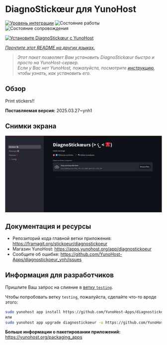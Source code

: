<!--
Важно: этот README был автоматически сгенерирован <https://github.com/YunoHost/apps/tree/master/tools/readme_generator>
Он НЕ ДОЛЖЕН редактироваться вручную.
-->

# DiagnoStickœur для YunoHost

[![Уровень интеграции](https://apps.yunohost.org/badge/integration/diagnostickoeur)](https://ci-apps.yunohost.org/ci/apps/diagnostickoeur/)
![Состояние работы](https://apps.yunohost.org/badge/state/diagnostickoeur)
![Состояние сопровождения](https://apps.yunohost.org/badge/maintained/diagnostickoeur)

[![Установите DiagnoStickœur с YunoHost](https://install-app.yunohost.org/install-with-yunohost.svg)](https://install-app.yunohost.org/?app=diagnostickoeur)

*[Прочтите этот README на других языках.](./ALL_README.md)*

> *Этот пакет позволяет Вам установить DiagnoStickœur быстро и просто на YunoHost-сервер.*  
> *Если у Вас нет YunoHost, пожалуйста, посмотрите [инструкцию](https://yunohost.org/install), чтобы узнать, как установить его.*

## Обзор

Print stickers!!


**Поставляемая версия:** 2025.03.27~ynh1

## Снимки экрана

![Снимок экрана DiagnoStickœur](./doc/screenshots/screenshot.png)

## Документация и ресурсы

- Репозиторий кода главной ветки приложения: <https://framagit.org/stickoeur/diagnostickoeur>
- Магазин YunoHost: <https://apps.yunohost.org/app/diagnostickoeur>
- Сообщите об ошибке: <https://github.com/YunoHost-Apps/diagnostickoeur_ynh/issues>

## Информация для разработчиков

Пришлите Ваш запрос на слияние в [ветку `testing`](https://github.com/YunoHost-Apps/diagnostickoeur_ynh/tree/testing).

Чтобы попробовать ветку `testing`, пожалуйста, сделайте что-то вроде этого:

```bash
sudo yunohost app install https://github.com/YunoHost-Apps/diagnostickoeur_ynh/tree/testing --debug
или
sudo yunohost app upgrade diagnostickoeur -u https://github.com/YunoHost-Apps/diagnostickoeur_ynh/tree/testing --debug
```

**Больше информации о пакетировании приложений:** <https://yunohost.org/packaging_apps>
